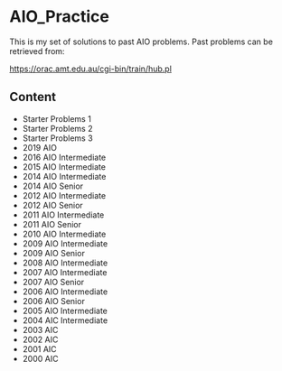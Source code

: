 # AIO_Practice
This is my set of solutions to past AIO problems. Past problems can be retrieved from:

https://orac.amt.edu.au/cgi-bin/train/hub.pl

## Content
- Starter Problems 1
- Starter Problems 2
- Starter Problems 3
- 2019 AIO
- 2016 AIO Intermediate
- 2015 AIO Intermediate
- 2014 AIO Intermediate
- 2014 AIO Senior
- 2012 AIO Intermediate
- 2012 AIO Senior
- 2011 AIO Intermediate
- 2011 AIO Senior
- 2010 AIO Intermediate
- 2009 AIO Intermediate
- 2009 AIO Senior
- 2008 AIO Intermediate
- 2007 AIO Intermediate
- 2007 AIO Senior
- 2006 AIO Intermediate
- 2006 AIO Senior
- 2005 AIO Intermediate
- 2004 AIC Intermediate
- 2003 AIC
- 2002 AIC
- 2001 AIC
- 2000 AIC
